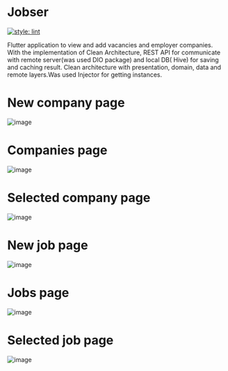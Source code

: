 # Jobser
[![style: lint](https://img.shields.io/badge/style-lint-4BC0F5.svg)](https://pub.dev/packages/lint)

Flutter application to view and add vacancies and employer companies. With the implementation of
Clean Architecture, REST API for communicate with remote server(was used DIO package) and local DB(
Hive) for saving and caching result. Clean architecture with presentation, domain, data and remote
layers.Was used Injector for getting instances.

# New company page

![image](https://user-images.githubusercontent.com/91286611/209831066-b4bb24e7-95d5-451d-adc1-f9134f2c4e7d.png)

# Companies page

![image](https://user-images.githubusercontent.com/91286611/209833559-70b27674-2483-4566-baaf-4aaf61515bd2.png)

# Selected company page

![image](https://user-images.githubusercontent.com/91286611/209831351-4e425d0c-8bf2-49de-a18d-163647b24247.png)

# New job page

![image](https://user-images.githubusercontent.com/91286611/209831799-6634f757-8426-4154-b3fe-3da4f7f62284.png)

# Jobs page

![image](https://user-images.githubusercontent.com/91286611/209831873-ce03f29b-4766-4e2c-9fc6-462d03318044.png)

# Selected job page

![image](https://user-images.githubusercontent.com/91286611/209831964-395dfebc-9fff-4e17-b39e-322db34545d5.png)
